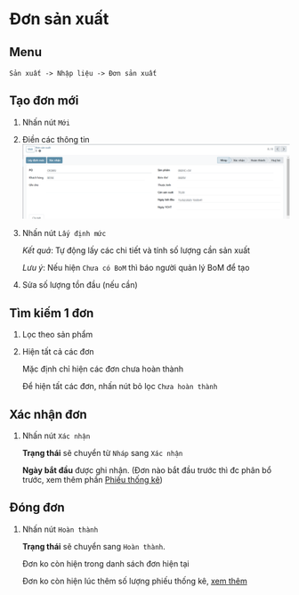 # Đơn sản xuất
## Menu
    Sản xuất -> Nhập liệu -> Đơn sản xuất

## Tạo đơn mới
1. Nhấn nút `Mới`
2. Điền các thông tin
![image info](img/production-order/Screenshot_1.png)
3. Nhấn nút `Lấy định mức`

    *Kết quả*: Tự động lấy các chi tiết và tính số lượng cần sản xuất

    *Lưu ý*: Nếu hiện `Chưa có BoM` thì báo người quản lý BoM để tạo

4. Sửa số lượng tồn đầu (nếu cần)

## Tìm kiếm 1 đơn
1. Lọc theo sản phẩm
2. Hiện tất cả các đơn

    Mặc định chỉ hiện các đơn chưa hoàn thành

    Để hiện tất các đơn, nhấn nút bỏ lọc `Chưa hoàn thành`

## Xác nhận đơn
1. Nhấn nút `Xác nhận`
    
    **Trạng thái** sẽ chuyển từ `Nháp` sang `Xác nhận`

    **Ngày bắt đầu** được ghi nhận.
    (Đơn nào bắt đầu trước thì đc phân bổ trước, xem thêm phần [Phiếu thống kê](labor-hed.md))

## Đóng đơn
1. Nhấn nút `Hoàn thành`

    **Trạng thái** sẽ chuyển sang `Hoàn thành`.

    Đơn ko còn hiện trong danh sách đơn hiện tại

    Đơn ko còn hiện lúc thêm số lượng phiếu thống kê, [xem thêm](labor-hed.md)
